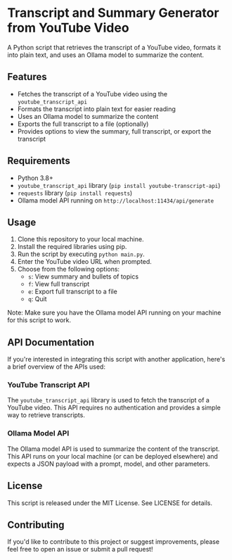 Transcript and Summary Generator from YouTube Video
======================================================

A Python script that retrieves the transcript of a YouTube video, formats it into plain text, and uses an Ollama model to summarize the content.

Features
--------

* Fetches the transcript of a YouTube video using the `youtube_transcript_api`
* Formats the transcript into plain text for easier reading
* Uses an Ollama model to summarize the content
* Exports the full transcript to a file (optionally)
* Provides options to view the summary, full transcript, or export the transcript

Requirements
------------

* Python 3.8+
* `youtube_transcript_api` library (`pip install youtube-transcript-api`)
* `requests` library (`pip install requests`)
* Ollama model API running on `http://localhost:11434/api/generate`

Usage
-----

1. Clone this repository to your local machine.
2. Install the required libraries using pip.
3. Run the script by executing `python main.py`.
4. Enter the YouTube video URL when prompted.
5. Choose from the following options:
	* `s`: View summary and bullets of topics
	* `f`: View full transcript
	* `e`: Export full transcript to a file
	* `q`: Quit

Note: Make sure you have the Ollama model API running on your machine for this script to work.

API Documentation
-----------------

If you're interested in integrating this script with another application, here's a brief overview of the APIs used:

### YouTube Transcript API

The `youtube_transcript_api` library is used to fetch the transcript of a YouTube video. This API requires no authentication and provides a simple way to retrieve transcripts.

### Ollama Model API

The Ollama model API is used to summarize the content of the transcript. This API runs on your local machine (or can be deployed elsewhere) and expects a JSON payload with a prompt, model, and other parameters.

License
-------

This script is released under the MIT License. See LICENSE for details.

Contributing
------------

If you'd like to contribute to this project or suggest improvements, please feel free to open an issue or submit a pull request!